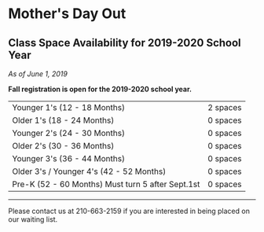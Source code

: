 # Mother's Day Out
## Class Space Availability for 2019-2020 School Year

*As of June 1, 2019*

**Fall registration is open for the 2019-2020 school year.**

|  |  |
| -------------------------------- | -------- |
| Younger 1's (12 - 18 Months)   | 2 spaces |
| Older 1's (18 - 24 Months)     | 0 spaces |
| Younger 2's (24 - 30 Months)   | 0 spaces |
| Older 2's (30 - 36 Months)     | 0 spaces |
| Younger 3's (36 - 44 Months) | 0 spaces  |
| Older 3's / Younger 4's (42 - 52 Months)  | 0 spaces |
| Pre-K (52 - 60 Months) Must turn 5 after Sept.1st  | 0 spaces |

-----

Please contact us at 210-663-2159 if you are interested in being placed on our waiting list.
